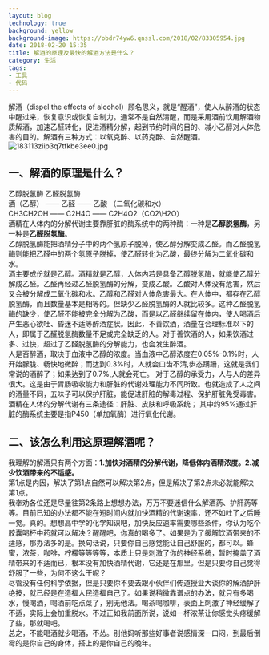 ```yaml
---
layout: blog
technology: true
background: yellow
background-image: https://obdr74yw6.qnssl.com/2018/02/83305954.jpg
date: 2018-02-20 15:35
title: 解酒的原理及最快的解酒方法是什么？
category: 生活
tags:
- 工具
- 代码
---
```


解酒（dispel the effects of alcohol）顾名思义，就是“醒酒”，使人从醉酒的状态中醒过来，恢复意识或恢复自制力。通常不是自然清醒，而是采用酒前饮用解酒物质解酒，加速乙醛转化，促进酒精分解，起到节约时间的目的、减小乙醇对人体危害的目的。解酒有三种方式：以氧克醉、以药克醉、自然醒酒。  
![183113ziip3q7tfkbe3ee0.jpg][1]
## 一、解酒的原理是什么？ ##  
乙醇脱氢酶    乙醛脱氢酶  
酒（乙醇） ——   乙醛  ——   乙酸 （二氧化碳和水）  
CH3CH2OH  ——  C2H4O  ——  C2H4O2（CO2\H2O）  
酒精在人体内的分解代谢主要靠肝脏的酶系统中的两种酶：一种是**乙醇脱氢酶**，另一种是**乙醛脱氢酶**。  
乙醇脱氢酶能把酒精分子中的两个氢原子脱掉，使乙醇分解变成乙醛。而乙醛脱氢酶则能把乙醛中的两个氢原子脱掉，使乙醛转化为乙酸，最终分解为二氧化碳和水。  
酒主要成份就是乙醇。酒精就是乙醇，人体内若是具备乙醇脱氢酶，就能使乙醇分解成乙醛。乙醛再经过乙醛脱氢酶的分解，变成乙酸。乙酸对人体没有危害，然后又会被分解成二氧化碳和水。乙醇和乙醛对人体危害最大。在人体中，都存在乙醇脱氢酶，而且数量基本是相等的。但缺少乙醛脱氢酶的人就比较多。这种乙醛脱氢酶的缺少，使乙醛不能被完全分解为乙酸，而是以乙醛继续留在体内，使人喝酒后产生恶心欲吐、昏迷不适等醉酒症状。因此，不善饮酒，酒量在合理标准以下的人，即属于乙醛脱氢酶数量不足或完全缺乏的人。对于善饮酒的人，如果饮酒过多、过快，超过了乙醛脱氢酶的分解能力，也会发生醉酒。  
人是否醉酒，取决于血液中乙醇的浓度。当血液中乙醇浓度在0.05%-0.1%时，人开始朦胧、畅快地微醉；而达到0.3%时，人就会口齿不清,步态蹒跚，这就是我们常说的酒醉了；如果达到了0.7%,人就会死亡。 对于乙醇的承受力，人与人的差异很大。这是由于胃肠吸收能力和肝脏的代谢处理能力不同所致。也就造成了人之间的酒量不同，五味子可以保护肝脏，能促进肝脏的解毒过程、保护肝脏免受毒害。酒精在人体的分解代谢有三条途径：肝脏、皮肤和呼吸系统； 其中约95%通过肝脏的酶系统主要是指P450（单加氧酶）进行氧化代谢。  
## 二、该怎么利用这原理解酒呢？ ##  
我理解的解酒只有两个方面：**1.加快对酒精的分解代谢，降低体内酒精浓度。2.减少饮酒带来的不适感。**  
第1点是内因，解决了第1点自然可以解决第2点，但是解决了第2点未必就能解决第1点。  
我奉劝各位还是尽量往第2条路上想想办法，万万不要迷信什么解酒药、护肝药等等。目前已知的办法都不能在短时间内就加快酒精的代谢速率，还不如吐了之后睡一觉。真的。想想高中学的化学知识吧，加快反应速率需要哪些条件，你认为吃个胶囊喝杯中药就可以解决？醒醒吧，你真的喝多了。如果是为了缓解饮酒带来的不适感，那办法多的是。换句话说，只要你自己感觉能让自己舒服的，都可以。蜂蜜，浓茶，咖啡，柠檬等等等等，本质上只是刺激了你的神经系统，暂时掩盖了酒精带来的不适而已，根本没有加快酒精代谢，它还是在那里。但是只要你自己觉得舒服了一些，为何不这么干呢？  
尽管没有任何科学依据，但是只要你不要去跟小伙伴们传道授业大谈你的解酒护肝绝技，就已经是在造福人民造福自己了。如果说稍微靠谱点的办法，就只有多喝水，慢喝酒，喝酒前吃点菜了，别无他法。喝茶喝咖啡，表面上刺激了神经缓解了不适，实际上会加重脱水。不过正如我前面所说，说如一杯浓茶让你感觉头疼缓解了些，那就喝吧。  
总之，不能喝酒就少喝酒，不怂。别他妈听那些好事者说感情深一口闷，到最后倒霉的是你自己的身体，搭上的是你自己的晚年。


  [1]: https://obdr74yw6.qnssl.com/2018/02/83305954.jpg